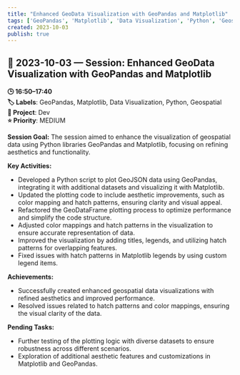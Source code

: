 ```yaml
---
title: "Enhanced GeoData Visualization with GeoPandas and Matplotlib"
tags: ['GeoPandas', 'Matplotlib', 'Data Visualization', 'Python', 'Geospatial']
created: 2023-10-03
publish: true
---
```


## 📅 2023-10-03 — Session: Enhanced GeoData Visualization with GeoPandas and Matplotlib

**🕒 16:50–17:40**  
**🏷️ Labels**: GeoPandas, Matplotlib, Data Visualization, Python, Geospatial  
**📂 Project**: Dev  
**⭐ Priority**: MEDIUM  


**Session Goal:**
The session aimed to enhance the visualization of geospatial data using Python libraries GeoPandas and Matplotlib, focusing on refining aesthetics and functionality.

**Key Activities:**
- Developed a Python script to plot GeoJSON data using GeoPandas, integrating it with additional datasets and visualizing it with Matplotlib.
- Updated the plotting code to include aesthetic improvements, such as color mapping and hatch patterns, ensuring clarity and visual appeal.
- Refactored the GeoDataFrame plotting process to optimize performance and simplify the code structure.
- Adjusted color mappings and hatch patterns in the visualization to ensure accurate representation of data.
- Improved the visualization by adding titles, legends, and utilizing hatch patterns for overlapping features.
- Fixed issues with hatch patterns in Matplotlib legends by using custom legend items.

**Achievements:**
- Successfully created enhanced geospatial data visualizations with refined aesthetics and improved performance.
- Resolved issues related to hatch patterns and color mappings, ensuring the visual clarity of the data.

**Pending Tasks:**
- Further testing of the plotting logic with diverse datasets to ensure robustness across different scenarios.
- Exploration of additional aesthetic features and customizations in Matplotlib and GeoPandas.
